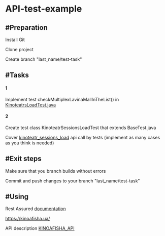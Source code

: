 # API-test-example

<h2>#Preparation</h2>
 <p> Install Git </p>
 <p> Clone project</p>
 <p> Create branch "last_name/test-task"</p>

<h2>#Tasks</h2>
<h4>1</h4>
 <p> Implement test checkMultiplexLavinaMallInTheList() in <a href="https://github.com/alexandrostriviany/API-test-example/blob/master/restassuredtest/src/test/java/KinoteatrsLoadTest.java">KinoteatrsLoadTest.java</a></p>
<h4>2</h4>
 <p> Create test class KinoteatrSessionsLoadTest that extends BaseTest.java</p>
 <p> Cover <a href="https://github.com/KPIProjects/Threatre/wiki/API-%D0%9A%D0%B8%D0%BD%D0%BE%D0%B0%D1%84%D0%B8%D1%88%D0%B8#%D0%A0%D0%B0%D1%81%D0%BF%D0%B8%D1%81%D0%B0%D0%BD%D0%B8%D0%B5-%D1%81%D0%B5%D0%B0%D0%BD%D1%81%D0%BE%D0%B2-%D0%B2-%D0%BA%D0%B8%D0%BD%D0%BE%D1%82%D0%B5%D0%B0%D1%82%D1%80%D0%B5-%D0%B2-%D0%B4%D0%B5%D0%BD%D1%8C">kinoteatr_sessions_load</a> api call by tests (implement as many cases as you think is needed)</p>

<h2>#Exit steps</h2>
 <p> Make sure that you branch builds without errors</p>
 <p> Commit and push changes to your branch "last_name/test-task"</p>


<h2>#Using</h2>
 <p> Rest Assured <a href="https://github.com/rest-assured/rest-assured/wiki/Usage">documentation</a></p>
 <p> <a href="https://kinoafisha.ua/"> https://kinoafisha.ua/</a></p>
 <p> API description <a href="https://github.com/KPIProjects/Threatre/wiki/API-%D0%9A%D0%B8%D0%BD%D0%BE%D0%B0%D1%84%D0%B8%D1%88%D0%B8/">KINOAFISHA_API</a></p>
